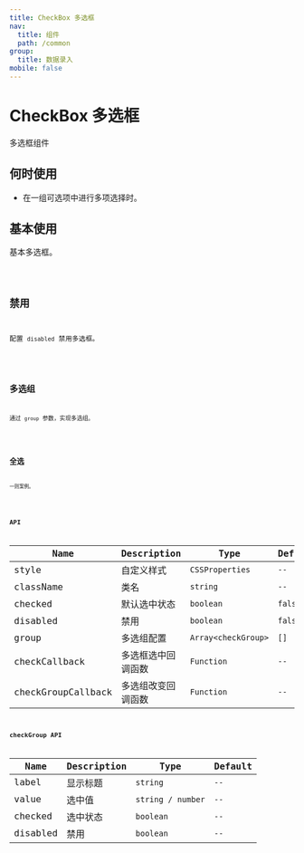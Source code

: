 ```yaml
---
title: CheckBox 多选框
nav:
  title: 组件
  path: /common
group:
  title: 数据录入
mobile: false
---
```


# CheckBox 多选框

多选框组件

## 何时使用

- 在一组可选项中进行多项选择时。

## 基本使用

基本多选框。

<code src="./demos/index1.tsx" />

## 禁用

配置 `disabled` 禁用多选框。

<code src="./demos/index2.tsx" />

## 多选组

通过 `group` 参数，实现多选组。

<code src="./demos/index3.tsx" />

## 全选

一则案例。

<code src="./demos/index4.tsx" />

## API

| Name               | Description        | Type                | Default |
| ------------------ | ------------------ | ------------------- | ------- |
| style              | 自定义样式         | `CSSProperties`     | `--`    |
| className          | 类名               | `string`            | `--`    |
| checked            | 默认选中状态       | `boolean`           | `false` |
| disabled           | 禁用               | `boolean`           | `false` |
| group              | 多选组配置         | `Array<checkGroup>` | `[]`    |
| checkCallback      | 多选框选中回调函数 | `Function`          | `--`    |
| checkGroupCallback | 多选组改变回调函数 | `Function`          | `--`    |

## checkGroup API

| Name     | Description | Type              | Default |
| -------- | ----------- | ----------------- | ------- |
| label    | 显示标题    | `string`          | `--`    |
| value    | 选中值      | `string / number` | `--`    |
| checked  | 选中状态    | `boolean`         | `--`    |
| disabled | 禁用        | `boolean`         | `--`    |
